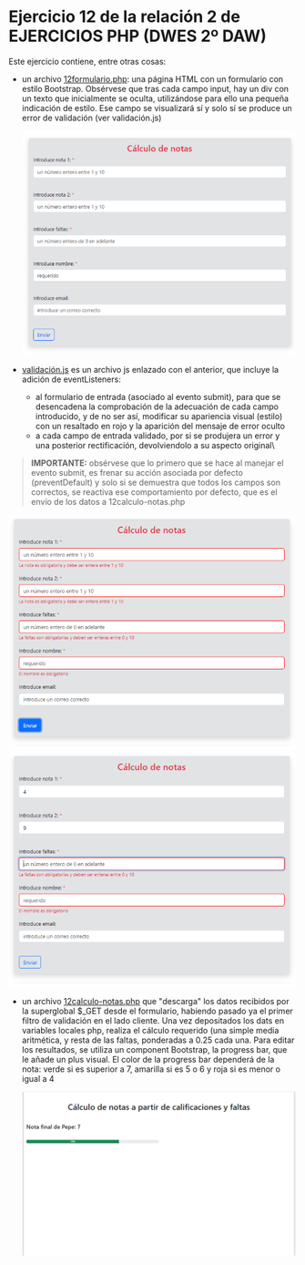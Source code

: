 # Ejercicio 12 de la relación 2 de EJERCICIOS PHP (DWES 2º DAW)

Este ejercicio contiene, entre otras cosas:
* un archivo [12formulario.php](https://github.com/pgonaug-playamar/formulario-con-validaciones/blob/main/12formulario.php): una página HTML con un formulario con estilo Bootstrap. Obsérvese que tras cada campo input,
  hay un div con un texto que inicialmente se oculta, utilizándose para ello una pequeña indicación de estilo. Ese campo se visualizará sí y solo sí
  se produce un error de validación (ver validación.js)
  
  ![Formulario de entrada](https://github.com/pgonaug-playamar/formulario-con-validaciones/blob/main/screenshots/imagen-form.png)
  
* [validación.js](https://github.com/pgonaug-playamar/formulario-con-validaciones/blob/main/validaciones.js) es un archivo js enlazado con el anterior, que incluye la adición de eventListeners:
   * al formulario de entrada (asociado al evento submit), para que se desencadena la comprobación de la adecuación de cada campo introducido,
     y de no ser así, modificar su apariencia visual (estilo) con un resaltado en rojo y la aparición del mensaje de error oculto
   * a cada campo de entrada validado, por si se produjera un error y una posterior rectificación, devolviendolo a su aspecto original\ 
>
>   **IMPORTANTE:** obsérvese que lo primero que se hace al manejar el evento submit, es frenar su acción asociada por defecto (preventDefault)
>   y solo si se demuestra que todos los campos son correctos, se reactiva ese comportamiento por defecto, que es el envío de los datos a 12calculo-notas.php
> 
   ![formulario con errores](https://github.com/pgonaug-playamar/formulario-con-validaciones/blob/main/screenshots/imagen-form-2.png)
   ![formulario con rectificación de errores](https://github.com/pgonaug-playamar/formulario-con-validaciones/blob/main/screenshots/imagen-form-3.png)
 
* un archivo [12calculo-notas.php](https://github.com/pgonaug-playamar/formulario-con-validaciones/blob/main/12calculo-notas.php) que "descarga" los datos recibidos por la superglobal $_GET desde el formulario,
  habiendo pasado ya el primer filtro de validación en el lado cliente. Una vez depositados los dats en variables locales php,
  realiza el cálculo requerido (una simple media aritmética, y resta de las faltas, ponderadas a 0.25 cada una. Para editar los
  resultados, se utiliza un component Bootstrap, la progress bar, que le añade un plus visual. El color de la progress bar
  dependerá de la nota: verde si es superior a 7, amarilla si es 5 o 6 y roja si es menor o igual a 4
  
  ![cálculo de nota final](https://github.com/pgonaug-playamar/formulario-con-validaciones/blob/main/screenshots/imagen-form-4.png)

